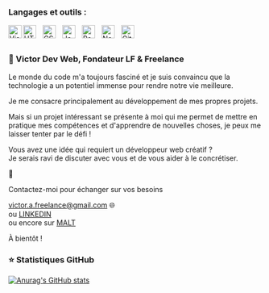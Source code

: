 ### Langages et outils :

<img align="left" alt="Visual Studio Code" width="26px" src="https://cdn.jsdelivr.net/gh/devicons/devicon/icons/vscode/vscode-original.svg" style="padding right:10px;" />

<img align="left" alt="HTML5" width="26px" src="https://cdn.jsdelivr.net/gh/devicons/devicon/icons/html5/html5-original.svg" style="padding-right:10px;" />

<img align="left" alt="CSS3" width="26px" src="https://cdn.jsdelivr.net/gh/devicons/devicon/icons/css3/css3-original.svg" style="padding-right:10px;" />

<img align="left" alt="JavaScript" width="26px" src="https://cdn.jsdelivr.net/gh/devicons/devicon/icons/javascript/javascript-original.svg" style="padding-right:10px;" />

<img align="left" alt="React" width="26px" src="https://cdn.jsdelivr.net/gh/devicons/devicon/icons/react/react-original.svg" style="padding-right:10px;" />

<img align="left" alt="Node.js" width="26px" src="https://cdn.jsdelivr.net/gh/devicons/devicon/icons/nodejs/nodejs-original.svg" style="padding-right:10px;" />

<img align="left" alt="Git" width="26px" src="https://cdn.jsdelivr.net/gh/devicons/devicon/icons/git/git-original.svg" style="padding-right:10px;" />

<br />
<br />

### 👋 Victor Dev Web, Fondateur LF & Freelance

Le monde du code m'a toujours fasciné et je suis convaincu que la technologie a un potentiel immense pour rendre notre vie meilleure.

Je me consacre principalement au développement de mes propres projets.

Mais si un projet intéressant se présente à moi qui me permet de mettre en pratique mes compétences et d'apprendre de nouvelles choses, je peux me laisser tenter par le défi !

Vous avez une idée qui requiert un développeur web créatif ? <br />
Je serais ravi de discuter avec vous et de vous aider à le concrétiser.

🐇

Contactez-moi pour échanger sur vos besoins

victor.a.freelance@gmail.com 🌐 <br />
ou 
[LINKEDIN](https://www.linkedin.com/in/xvx/)
<br />
ou encore sur
[MALT](https://www.malt.fr/profile/techeverywhere)

À bientôt !

### ⭐ Statistiques GitHub

[![Anurag's GitHub stats](https://github-readme-stats.vercel.app/api?username=VicAuff&show_icons=true&hide_border=false&title_color=3B1F94f&icon_color=FFE500&bg_color=09131B&text_color=ffffff&border_color=0c1a25)](https://github.com/anuraghazra/github-readme-stats)
